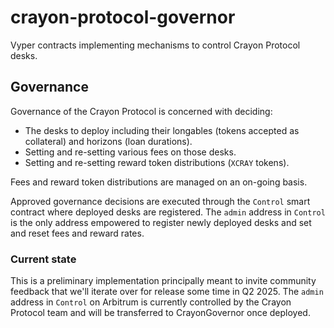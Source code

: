 # crayon-protocol-governor

Vyper contracts implementing mechanisms to control Crayon Protocol desks.

## Governance

Governance of the Crayon Protocol is concerned with deciding:

* The desks to deploy including their longables (tokens accepted as collateral) and horizons (loan durations).
* Setting and re-setting various fees on those desks.
* Setting and re-setting reward token distributions (``XCRAY`` tokens).

Fees and reward token distributions are managed on an on-going basis.

Approved governance decisions are executed through the ``Control`` smart contract where deployed desks are registered. The ``admin`` address in ``Control`` is the only address empowered to register newly deployed desks and set and reset fees and reward rates.

### Current state

This is a preliminary implementation principally meant to invite community feedback that we'll iterate over for release some time in Q2 2025. The ``admin`` address in ``Control`` on Arbitrum is currently controlled by the Crayon Protocol team and will be transferred to CrayonGovernor once deployed.

